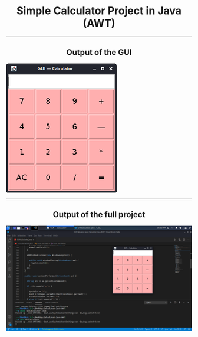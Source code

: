 
<h1 align="center">
 Simple Calculator Project in Java (AWT)
 </h1>
<hr>

<h2 align="center"> Output of the GUI </h2>

![Output of the GUI Window](https://github.com/IsratIJK/Calculator-Java-AWT/blob/main/img/output.png)

<hr>

<h2 align="center"> Output of the full project </h2>

![Output of the full project](https://github.com/IsratIJK/Calculator-Java-AWT/blob/main/img/Output%20with%20code.png?raw=true)


